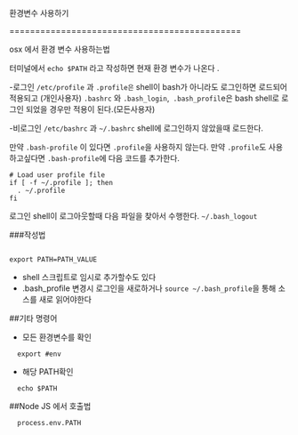 환경변수 사용하기


=============================================

osx 에서 환경 변수 사용하는법

터미널에서 `echo $PATH` 라고 작성하면 현재 환경 변수가 나온다 .

-로그인
`/etc/profile` 과 `.profile은` shell이 bash가 아니라도 로그인하면 로드되어 적용되고   (개인사용자)
`.bashrc` 와 `.bash_login`,` .bash_profil`e은 bash shell로 로그인 되었을 경우만 적용이 된다.(모든사용자)

-비로그인
`/etc/bashrc` 과 `~/.bashrc` shell에 로그인하지 않았을때 로드한다.

만약 `.bash-profile`  이 있다면 `.profile`을 사용하지 않는다.
만약 `.profile`도 사용하고싶다면 `.bash-profile`에 다음 코드를 추가한다.
```
# Load user profile file
if [ -f ~/.profile ]; then
  . ~/.profile
fi
```




로그인 shell이 로그아웃할때 다음 파일을 찾아서 수행한다.
`~/.bash_logout`








###작성법

```

export PATH=PATH_VALUE

```

- shell 스크립트로 임시로 추가할수도 있다
- .bash_profile 변경시 로그인을 새로하거나 `source ~/.bash_profile`을 통해 소스를 새로 읽어야한다




##기타 명령어

- 모든 환경변수를 확인
```
  export #env
```


- 해당 PATH확인

```
  echo $PATH
```





##Node JS 에서 호출법


```
  process.env.PATH
```




